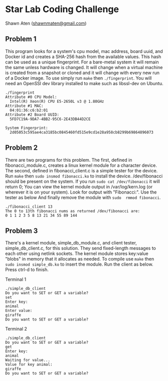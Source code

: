 # Star Lab Coding Challenge

Shawn Aten (shawnmaten@gmail.com)

## Problem 1
This program looks for a system's cpu model, mac address, board uuid, and 
Docker id and creates a SHA-256 hash from the available values. This hash can 
be used as a unique fingerprint. For a bare-metal system it will remain the 
same unless hardware is changed. It will change when a virtual machine is 
created from a snapshot or cloned and it will change with every new run of a 
Docker image. To use simply run `make` then `./fingerprint`. You will need an 
OpenSSl dev library installed to make such as libssl-dev on Ubuntu.

```
./fingerprint 
Attribute #0 CPU Model:
  Intel(R) Xeon(R) CPU E5-2650L v3 @ 1.80GHz
Attribute #1 MAC:
  04:01:36:c6:b2:01
Attribute #2 Board UUID:
  5FD7C19A-9DA7-4BB2-95C6-2E43DB44D2CE

System Fingerprint:
  2d05053c595ae4ca3185bc0845460fd515e9cd1e28a958cb8299b69864896073
```

## Problem 2
There are two programs for this problem. The first, defined in
fibonacci_module.c, creates a linux kernel module for a character device. The 
second, defined in fibonacci_client.c is a simple tester for the device. Run 
`make` then `sudo insmod fibonacci.ko` to install the device. 
/dev/fibonacci should be present on the system. If you run `sudo cat
/dev/fibonacci` it will return 0; You can view the kernel module output in 
/var/log/kern.log (or wherever it is on your system). Look for output with 
"Fibonacci:". Use the tester as below And finally remove the module with `sudo 
rmmod fibonacci`.

```
./fibonacci_client 13
The 0 to 13th fibonacci nums as returned /dev/fibonacci are:
0 1 1 2 3 5 8 13 21 34 55 89 144
```

## Problem 3
There's a kernel module, simple_db_module.c, and client tester,
simple_db_client.c, for this solution. They send fixed-length messages to
each other using netlink sockets. The kernel module stores key:value "blobs" in
memory that it allocates as needed. To compile use `make` then `sudo insmod
simple_db.ko` to insert the module. Run the client as below. Press ctrl-d to
finish.

Terminal 1
```
./simple_db_client 
Do you want to SET or GET a variable?
set
Enter key:
animal
Enter value:
giraffe
Do you want to SET or GET a variable?
```

Terminal 2
```
./simple_db_client 
Do you want to SET or GET a variable?
get
Enter key:
animal 
Waiting for value...
Value for key animal:
giraffe
Do you want to SET or GET a variable?
```

